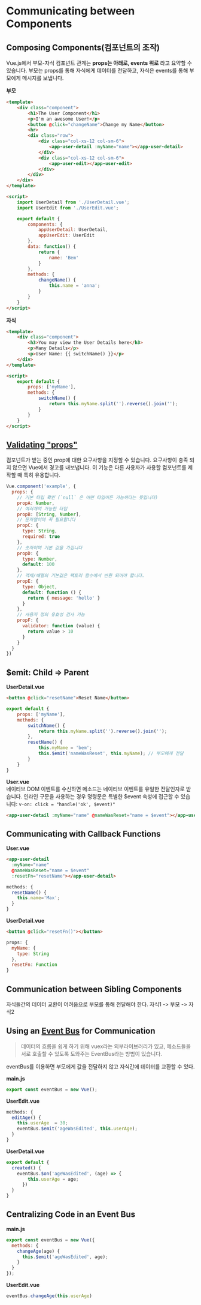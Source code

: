 # Communicating between Components

## Composing Components(컴포넌트의 조작)
Vue.js에서 부모-자식 컴포넌트 관계는 **props는 아래로, events 위로** 라고 요약할 수
있습니다. 부모는 props를 통해 자식에게 데이터를 전달하고, 자식은 events를 통해
부모에게 메시지를 보냅니다.

**부모**

```html
<template>
    <div class="component">
        <h1>The User Component</h1>
        <p>I'm an awesome User!</p>
        <button @click="changeName">Change my Name</button>
        <hr>
        <div class="row">
            <div class="col-xs-12 col-sm-6">
                <app-user-detail :myName="name"></app-user-detail>
            </div>
            <div class="col-xs-12 col-sm-6">
                <app-user-edit></app-user-edit>
            </div>
        </div>
    </div>
</template>

<script>
    import UserDetail from './UserDetail.vue';
    import UserEdit from './UserEdit.vue';

    export default {
        components: {
            appUserDetail: UserDetail,
            appUserEdit: UserEdit
        },
        data: function() {
            return {
                name: 'Bem'
            }
        },
        methods: {
            changeName() {
                this.name = 'anna';
            }
        }
    }
</script>
```

**자식**

```html
<template>
    <div class="component">
        <h3>You may view the User Details here</h3>
        <p>Many Details</p>
        <p>User Name: {{ switchName() }}</p>
    </div>
</template>

<script>
    export default {
        props: ['myName'],
        methods: {
            switchName() {
                return this.myName.split('').reverse().join('');
            }
        }
    }
</script>
```

## [Validating "props"](https://kr.vuejs.org/v2/guide/components.html#Prop-검증)
컴포넌트가 받는 중인 prop에 대한 요구사항을 지정할 수 있습니다. 요구사항이 충족
되지 않으면 Vue에서 경고를 내보냅니다. 이 기능은 다른 사용자가 사용할 컴포넌트를
제작할 때 특히 유용합니다.

```javascript
Vue.component('example', {
  props: {
    // 기본 타입 확인 (`null` 은 어떤 타입이든 가능하다는 뜻입니다)
    propA: Number,
    // 여러개의 가능한 타입
    propB: [String, Number],
    // 문자열이며 꼭 필요합니다
    propC: {
      type: String,
      required: true
    },
    // 숫자이며 기본 값을 가집니다
    propD: {
      type: Number,
      default: 100
    },
    // 객체/배열의 기본값은 팩토리 함수에서 반환 되어야 합니다.
    propE: {
      type: Object,
      default: function () {
        return { message: 'hello' }
      }
    },
    // 사용자 정의 유효성 검사 가능
    propF: {
      validator: function (value) {
        return value > 10
      }
    }
  }
})
```

## $emit: Child => Parent

**UserDetail.vue**

```html
<button @click="resetName">Reset Name</button>
```

```javascript
export default {
    props: ['myName'],
    methods: {
        switchName() {
            return this.myName.split('').reverse().join('');
        },
        resetName() {
            this.myName = 'bem';
            this.$emit('nameWasReset', this.myName); // 부모에게 전달
        }
    }
}
```

**User.vue**  
네이티브 DOM 이벤트를 수신하면 메소드는 네이티브 이벤트를 유일한 전달인자로 받습니다. 인라인 구문을 사용하는 경우 명령문은 특별한 $event 속성에 접근할 수 있습니다: `v-on: click = "handle('ok', $event)"`

```html
<app-user-detail :myName="name" @nameWasReset="name = $event"></app-user-detail>
```

## Communicating with Callback Functions

**User.vue**

```html
<app-user-detail
  :myName="name"
  @nameWasReset="name = $event"
  :resetFn="resetName"></app-user-detail>
```

```javascript
methods: {
  resetName() {
    this.name='Max';
  }
}
```

**UserDetail.vue**

```html
<button @click="resetFn()"></button>
```

```javascript
props: {
  myName: {
    type: String
  },
  resetFn: Function
}
```

## Communication between Sibling Components
자식들간의 데이터 교환이 어려움으로 부모를 통해 전달해야 한다.
자식1 -> 부모 -> 자식2

## Using an [Event Bus](https://vuejs-kr.github.io/jekyll/update/2017/02/13/vuejs-eventbus/) for Communication

> 데이터의 흐름을 쉽게 하기 위해 vuex라는 외부라이브러리가 있고, 메소드들을 서로 호출할 수 있도록 도와주는 EventBus라는 방법이 있습니다.

eventBus를 이용하면 부모에게 값을 전달하지 않고 자식간에 데이터를 교환할 수 있다.

**main.js**

```javascript
export const eventBus = new Vue();
```

**UserEdit.vue**

```javascript
methods: {
  editAge() {
    this.userAge  = 30;
    eventBus.$emit('ageWasEdited', this.userAge);
  }
}
```

**UserDetail.vue**

```javascript
export default {
  created() {
    eventBus.$on('ageWasEdited', (age) => {
        this.userAge = age;
      })
  }
}
```

## Centralizing Code in an Event Bus

**main.js**

```javascript
export const eventBus = new Vue({
  methods: {
    changeAge(age) {
      this.$emit('ageWasEdited', age);
    }
  }
});
```

**UserEdit.vue**

```javascript
eventBus.changeAge(this.userAge)
```
